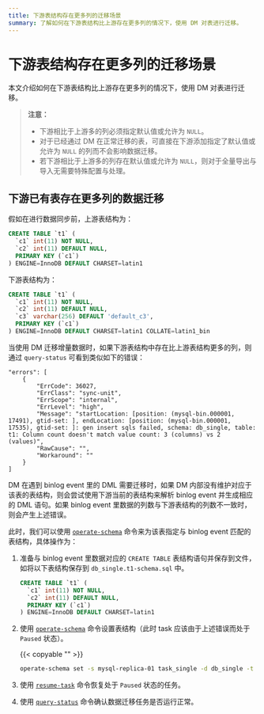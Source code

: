 ```yaml
---
title: 下游表结构存在更多列的迁移场景
summary: 了解如何在下游表结构比上游存在更多列的情况下，使用 DM 对表进行迁移。
---
```


# 下游表结构存在更多列的迁移场景

本文介绍如何在下游表结构比上游存在更多列的情况下，使用 DM 对表进行迁移。

> **注意：**
>
> - 下游相比于上游多的列必须指定默认值或允许为 `NULL`。
> - 对于已经通过 DM 在正常迁移的表，可直接在下游添加指定了默认值或允许为 `NULL` 的列而不会影响数据迁移。
> - 若下游相比于上游多的列存在默认值或允许为 `NULL`，则对于全量导出与导入无需要特殊配置与处理。

## 下游已有表存在更多列的数据迁移

假如在进行数据同步前，上游表结构为：

```sql
CREATE TABLE `t1` (
  `c1` int(11) NOT NULL,
  `c2` int(11) DEFAULT NULL,
  PRIMARY KEY (`c1`)
) ENGINE=InnoDB DEFAULT CHARSET=latin1
```

下游表结构为：

```sql
CREATE TABLE `t1` (
  `c1` int(11) NOT NULL,
  `c2` int(11) DEFAULT NULL,
  `c3` varchar(256) DEFAULT 'default_c3',
  PRIMARY KEY (`c1`)
) ENGINE=InnoDB DEFAULT CHARSET=latin1 COLLATE=latin1_bin
```

当使用 DM 迁移增量数据时，如果下游表结构中存在比上游表结构更多的列，则通过 `query-status` 可看到类似如下的错误：

```
"errors": [
    {
        "ErrCode": 36027,
        "ErrClass": "sync-unit",
        "ErrScope": "internal",
        "ErrLevel": "high",
        "Message": "startLocation: [position: (mysql-bin.000001, 17491), gtid-set: ], endLocation: [position: (mysql-bin.000001, 17535), gtid-set: ]: gen insert sqls failed, schema: db_single, table: t1: Column count doesn't match value count: 3 (columns) vs 2 (values)",
        "RawCause": "",
        "Workaround": ""
    }
]
```

DM 在遇到 binlog event 里的 DML 需要迁移时，如果 DM 内部没有维护对应于该表的表结构，则会尝试使用下游当前的表结构来解析 binlog event 并生成相应的 DML 语句。如果 binlog event 里数据的列数与下游表结构的列数不一致时，则会产生上述错误。

此时，我们可以使用 [`operate-schema`](manage-schema.md) 命令来为该表指定与 binlog event 匹配的表结构，具体操作为：

1. 准备与 binlog event 里数据对应的 `CREATE TABLE` 表结构语句并保存到文件，如将以下表结构保存到 `db_single.t1-schema.sql` 中。

    ```sql
    CREATE TABLE `t1` (
      `c1` int(11) NOT NULL,
      `c2` int(11) DEFAULT NULL,
      PRIMARY KEY (`c1`)
    ) ENGINE=InnoDB DEFAULT CHARSET=latin1
    ```

2. 使用 [`operate-schema`](manage-schema.md) 命令设置表结构（此时 task 应该由于上述错误而处于 `Paused` 状态）。

    {{< copyable "" >}}
    
    ```bash
    operate-schema set -s mysql-replica-01 task_single -d db_single -t t1 db_single.t1-schema.sql
    ```    

3. 使用 [`resume-task`](resume-task.md) 命令恢复处于 `Paused` 状态的任务。

4. 使用 [`query-status`](query-status.md) 命令确认数据迁移任务是否运行正常。
